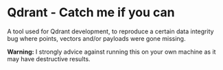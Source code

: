 # Qdrant - Catch me if you can

A tool used for Qdrant development, to reproduce a certain data integrity bug
where points, vectors and/or payloads were gone missing.

**Warning:** I strongly advice against running this on your own machine as it may
have destructive results.
